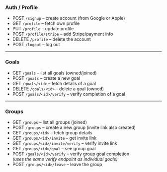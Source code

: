 ### Auth / Profile

- POST `/signup` – create account (from Google or Apple)
- GET `/profile` – fetch own profile
- PUT `/profile` – update profile
- POST `/profile/stripe` – add Stripe/payment info
- DELETE `/profile` – delete the account
- POST `/logout` – log out

---

### Goals

- GET `/goals` – list all goals (owned/joined)
- POST `/goals` – create a new goal
- GET `/goals/<id>` – fetch details of a goal
- DELETE `/goals/<id>` – delete a goal (owned)
- POST `/goals/<id>/verify` – verify completion of a goal

---

### Groups

- GET `/groups` – list all groups (joined)
- POST `/groups` – create a new group (invite link also created)
- GET `/groups/<id>` – fetch group details
- GET `/groups/<id>/invite` – get invite link
- GET `/groups/<id>/invite/verify` – verify invite link
- GET `/groups/<id>/goal` – see group goal
- POST `/goals/<id>/verify` – verify group goal completion  
  _(uses the same verify endpoint as individual goals)_
- POST `/groups/<id>/leave` – leave the group
